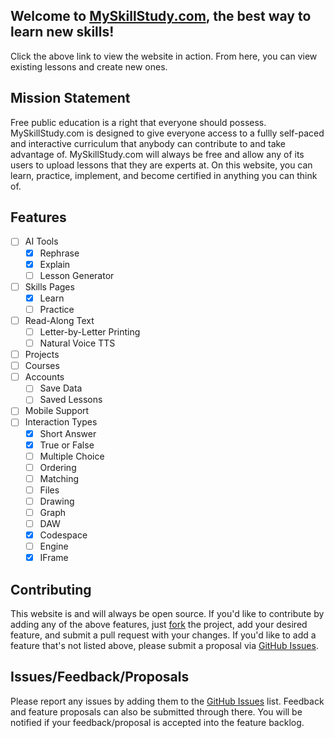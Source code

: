 ## Welcome to [MySkillStudy.com](https://myskillstudy.com), the best way to learn new skills!

Click the above link to view the website in action. From here, you can view existing lessons and create new ones.

## Mission Statement

Free public education is a right that everyone should possess. MySkillStudy.com is designed to give everyone access to a fullly self-paced and interactive curriculum that anybody can contribute to and take advantage of. MySkillStudy.com will always be free and allow any of its users to upload lessons that they are experts at. On this website, you can learn, practice, implement, and become certified in anything you can think of.

## Features
- [ ] AI Tools
  - [x] Rephrase
  - [x] Explain
  - [ ] Lesson Generator
- [ ] Skills Pages
  - [x] Learn
  - [ ] Practice
- [ ] Read-Along Text
  - [ ] Letter-by-Letter Printing
  - [ ] Natural Voice TTS
- [ ] Projects
- [ ] Courses
- [ ] Accounts
  - [ ] Save Data
  - [ ] Saved Lessons
- [ ] Mobile Support
- [ ] Interaction Types
  - [x] Short Answer
  - [x] True or False
  - [ ] Multiple Choice
  - [ ] Ordering
  - [ ] Matching
  - [ ] Files
  - [ ] Drawing
  - [ ] Graph
  - [ ] DAW
  - [x] Codespace
  - [ ] Engine
  - [x] IFrame

## Contributing
This website is and will always be open source. If you'd like to contribute by adding any of the above features, just [fork](https://github.com/DerekSturm263/Lesson-Host/fork) the project, add your desired feature, and submit a pull request with your changes. If you'd like to add a feature that's not listed above, please submit a proposal via [GitHub Issues](https://github.com/DerekSturm263/Lesson-Host/issues).

## Issues/Feedback/Proposals
Please report any issues by adding them to the [GitHub Issues](https://github.com/DerekSturm263/Lesson-Host/issues) list. Feedback and feature proposals can also be submitted through there. You will be notified if your feedback/proposal is accepted into the feature backlog.
